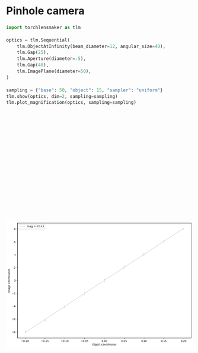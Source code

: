# Pinhole camera


```python
import torchlensmaker as tlm

optics = tlm.Sequential(
    tlm.ObjectAtInfinity(beam_diameter=12, angular_size=40),
    tlm.Gap(25),
    tlm.Aperture(diameter=.5),
    tlm.Gap(40),
    tlm.ImagePlane(diameter=50),
)

sampling = {"base": 50, "object": 15, "sampler": "uniform"}
tlm.show(optics, dim=2, sampling=sampling)
tlm.plot_magnification(optics, sampling=sampling)
```


<div data-jp-suppress-context-menu id='tlmviewer-d80e501f' class='tlmviewer' style='width: 100%; aspect-ratio: 16 / 9;'></div><script type='module'>async function importtlm() {
    try {
        return await import("/tlmviewer.js");
    } catch (error) {
        console.log("error", error);
        return await import("/files/test_notebooks/tlmviewer.js");
    }
}

const module = await importtlm();
const tlmviewer = module.tlmviewer;

const data = '{"mode": "2D", "camera": "XY", "data": [{"type": "surfaces", "data": [{"matrix": [[1.0, 0.0, 25.0], [0.0, 1.0, 0.0], [0.0, 0.0, 1.0]], "samples": [[0.0, -0.25], [0.0, -0.24747474], [0.0, -0.24494949], [0.0, -0.24242425], [0.0, -0.23989899], [0.0, -0.23737374], [0.0, -0.23484848], [0.0, -0.23232323], [0.0, -0.22979797], [0.0, -0.22727273], [0.0, -0.22474748], [0.0, -0.22222222], [0.0, -0.21969697], [0.0, -0.21717171], [0.0, -0.21464646], [0.0, -0.21212122], [0.0, -0.20959596], [0.0, -0.20707071], [0.0, -0.20454545], [0.0, -0.2020202], [0.0, -0.19949494], [0.0, -0.1969697], [0.0, -0.19444445], [0.0, -0.19191919], [0.0, -0.18939394], [0.0, -0.18686868], [0.0, -0.18434343], [0.0, -0.18181819], [0.0, -0.17929293], [0.0, -0.17676768], [0.0, -0.17424242], [0.0, -0.17171717], [0.0, -0.16919193], [0.0, -0.16666667], [0.0, -0.16414142], [0.0, -0.16161616], [0.0, -0.15909091], [0.0, -0.15656565], [0.0, -0.15404041], [0.0, -0.15151516], [0.0, -0.1489899], [0.0, -0.14646465], [0.0, -0.14393939], [0.0, -0.14141414], [0.0, -0.1388889], [0.0, -0.13636364], [0.0, -0.13383839], [0.0, -0.13131313], [0.0, -0.12878788], [0.0, -0.12626262], [0.0, -0.12373737], [0.0, -0.12121212], [0.0, -0.11868687], [0.0, -0.11616161], [0.0, -0.11363637], [0.0, -0.11111111], [0.0, -0.10858586], [0.0, -0.10606061], [0.0, -0.10353535], [0.0, -0.1010101], [0.0, -0.09848485], [0.0, -0.0959596], [0.0, -0.09343434], [0.0, -0.09090909], [0.0, -0.08838384], [0.0, -0.08585858], [0.0, -0.08333334], [0.0, -0.08080808], [0.0, -0.07828283], [0.0, -0.07575758], [0.0, -0.07323232], [0.0, -0.07070707], [0.0, -0.06818182], [0.0, -0.06565657], [0.0, -0.06313131], [0.0, -0.06060606], [0.0, -0.05808081], [0.0, -0.05555556], [0.0, -0.0530303], [0.0, -0.05050505], [0.0, -0.0479798], [0.0, -0.04545455], [0.0, -0.04292929], [0.0, -0.04040404], [0.0, -0.03787879], [0.0, -0.03535353], [0.0, -0.03282828], [0.0, -0.03030303], [0.0, -0.02777778], [0.0, -0.02525252], [0.0, -0.02272727], [0.0, -0.02020202], [0.0, -0.01767677], [0.0, -0.01515152], [0.0, -0.01262626], [0.0, -0.01010101], [0.0, -0.00757576], [0.0, -0.00505051], [0.0, -0.00252525], [0.0, 0.0], [0.0, 0.00252525], [0.0, 0.00505051], [0.0, 0.00757576], [0.0, 0.01010101], [0.0, 0.01262626], [0.0, 0.01515152], [0.0, 0.01767677], [0.0, 0.02020202], [0.0, 0.02272727], [0.0, 0.02525252], [0.0, 0.02777778], [0.0, 0.03030303], [0.0, 0.03282828], [0.0, 0.03535353], [0.0, 0.03787879], [0.0, 0.04040404], [0.0, 0.04292929], [0.0, 0.04545455], [0.0, 0.0479798], [0.0, 0.05050505], [0.0, 0.0530303], [0.0, 0.05555556], [0.0, 0.05808081], [0.0, 0.06060606], [0.0, 0.06313131], [0.0, 0.06565657], [0.0, 0.06818182], [0.0, 0.07070707], [0.0, 0.07323232], [0.0, 0.07575758], [0.0, 0.07828283], [0.0, 0.08080808], [0.0, 0.08333334], [0.0, 0.08585858], [0.0, 0.08838384], [0.0, 0.09090909], [0.0, 0.09343434], [0.0, 0.0959596], [0.0, 0.09848485], [0.0, 0.1010101], [0.0, 0.10353535], [0.0, 0.10606061], [0.0, 0.10858586], [0.0, 0.11111111], [0.0, 0.11363637], [0.0, 0.11616161], [0.0, 0.11868687], [0.0, 0.12121212], [0.0, 0.12373737], [0.0, 0.12626262], [0.0, 0.12878788], [0.0, 0.13131313], [0.0, 0.13383839], [0.0, 0.13636364], [0.0, 0.1388889], [0.0, 0.14141414], [0.0, 0.14393939], [0.0, 0.14646465], [0.0, 0.1489899], [0.0, 0.15151516], [0.0, 0.15404041], [0.0, 0.15656565], [0.0, 0.15909091], [0.0, 0.16161616], [0.0, 0.16414142], [0.0, 0.16666667], [0.0, 0.16919193], [0.0, 0.17171717], [0.0, 0.17424242], [0.0, 0.17676768], [0.0, 0.17929293], [0.0, 0.18181819], [0.0, 0.18434343], [0.0, 0.18686868], [0.0, 0.18939394], [0.0, 0.19191919], [0.0, 0.19444445], [0.0, 0.1969697], [0.0, 0.19949494], [0.0, 0.2020202], [0.0, 0.20454545], [0.0, 0.20707071], [0.0, 0.20959596], [0.0, 0.21212122], [0.0, 0.21464646], [0.0, 0.21717171], [0.0, 0.21969697], [0.0, 0.22222222], [0.0, 0.22474748], [0.0, 0.22727273], [0.0, 0.22979797], [0.0, 0.23232323], [0.0, 0.23484848], [0.0, 0.23737374], [0.0, 0.23989899], [0.0, 0.24242425], [0.0, 0.24494949], [0.0, 0.24747474], [0.0, 0.25]]}]}, {"type": "surfaces", "data": [{"matrix": [[1.0, 0.0, 65.0], [0.0, 1.0, 0.0], [0.0, 0.0, 1.0]], "samples": [[0.0, -25.0], [0.0, -24.74747467], [0.0, -24.49494934], [0.0, -24.24242401], [0.0, -23.98989868], [0.0, -23.73737335], [0.0, -23.48484802], [0.0, -23.23232269], [0.0, -22.97979736], [0.0, -22.72727203], [0.0, -22.4747467], [0.0, -22.22222328], [0.0, -21.96969795], [0.0, -21.71717262], [0.0, -21.46464729], [0.0, -21.21212196], [0.0, -20.95959663], [0.0, -20.7070713], [0.0, -20.45454597], [0.0, -20.20202065], [0.0, -19.94949532], [0.0, -19.69696999], [0.0, -19.44444466], [0.0, -19.19191933], [0.0, -18.939394], [0.0, -18.68686867], [0.0, -18.43434334], [0.0, -18.18181801], [0.0, -17.92929268], [0.0, -17.67676735], [0.0, -17.42424202], [0.0, -17.17171669], [0.0, -16.91919327], [0.0, -16.66666794], [0.0, -16.41414261], [0.0, -16.16161728], [0.0, -15.909091], [0.0, -15.65656567], [0.0, -15.40404129], [0.0, -15.15151596], [0.0, -14.89899063], [0.0, -14.6464653], [0.0, -14.39393997], [0.0, -14.14141464], [0.0, -13.88888931], [0.0, -13.63636398], [0.0, -13.38383865], [0.0, -13.13131332], [0.0, -12.87878799], [0.0, -12.62626362], [0.0, -12.37373638], [0.0, -12.12121201], [0.0, -11.86868668], [0.0, -11.61616135], [0.0, -11.36363602], [0.0, -11.11111069], [0.0, -10.85858536], [0.0, -10.60606003], [0.0, -10.3535347], [0.0, -10.10100937], [0.0, -9.84848404], [0.0, -9.59595871], [0.0, -9.34343433], [0.0, -9.090909], [0.0, -8.83838367], [0.0, -8.58585835], [0.0, -8.33333302], [0.0, -8.08080769], [0.0, -7.82828236], [0.0, -7.57575703], [0.0, -7.32323217], [0.0, -7.07070684], [0.0, -6.81818151], [0.0, -6.56565619], [0.0, -6.31313086], [0.0, -6.060606], [0.0, -5.80808067], [0.0, -5.55555534], [0.0, -5.30303001], [0.0, -5.05050468], [0.0, -4.79797935], [0.0, -4.5454545], [0.0, -4.29292917], [0.0, -4.04040384], [0.0, -3.78787851], [0.0, -3.53535342], [0.0, -3.28282809], [0.0, -3.030303], [0.0, -2.77777767], [0.0, -2.52525234], [0.0, -2.27272725], [0.0, -2.02020192], [0.0, -1.76767671], [0.0, -1.5151515], [0.0, -1.26262617], [0.0, -1.01010096], [0.0, -0.75757575], [0.0, -0.50505048], [0.0, -0.25252524], [0.0, 0.0], [0.0, 0.25252524], [0.0, 0.50505048], [0.0, 0.75757575], [0.0, 1.01010096], [0.0, 1.26262617], [0.0, 1.5151515], [0.0, 1.76767671], [0.0, 2.02020192], [0.0, 2.27272725], [0.0, 2.52525234], [0.0, 2.77777767], [0.0, 3.030303], [0.0, 3.28282809], [0.0, 3.53535342], [0.0, 3.78787851], [0.0, 4.04040384], [0.0, 4.29292917], [0.0, 4.5454545], [0.0, 4.79797935], [0.0, 5.05050468], [0.0, 5.30303001], [0.0, 5.55555534], [0.0, 5.80808067], [0.0, 6.060606], [0.0, 6.31313086], [0.0, 6.56565619], [0.0, 6.81818151], [0.0, 7.07070684], [0.0, 7.32323217], [0.0, 7.57575703], [0.0, 7.82828236], [0.0, 8.08080769], [0.0, 8.33333302], [0.0, 8.58585835], [0.0, 8.83838367], [0.0, 9.090909], [0.0, 9.34343433], [0.0, 9.59595871], [0.0, 9.84848404], [0.0, 10.10100937], [0.0, 10.3535347], [0.0, 10.60606003], [0.0, 10.85858536], [0.0, 11.11111069], [0.0, 11.36363602], [0.0, 11.61616135], [0.0, 11.86868668], [0.0, 12.12121201], [0.0, 12.37373638], [0.0, 12.62626362], [0.0, 12.87878799], [0.0, 13.13131332], [0.0, 13.38383865], [0.0, 13.63636398], [0.0, 13.88888931], [0.0, 14.14141464], [0.0, 14.39393997], [0.0, 14.6464653], [0.0, 14.89899063], [0.0, 15.15151596], [0.0, 15.40404129], [0.0, 15.65656567], [0.0, 15.909091], [0.0, 16.16161728], [0.0, 16.41414261], [0.0, 16.66666794], [0.0, 16.91919327], [0.0, 17.17171669], [0.0, 17.42424202], [0.0, 17.67676735], [0.0, 17.92929268], [0.0, 18.18181801], [0.0, 18.43434334], [0.0, 18.68686867], [0.0, 18.939394], [0.0, 19.19191933], [0.0, 19.44444466], [0.0, 19.69696999], [0.0, 19.94949532], [0.0, 20.20202065], [0.0, 20.45454597], [0.0, 20.7070713], [0.0, 20.95959663], [0.0, 21.21212196], [0.0, 21.46464729], [0.0, 21.71717262], [0.0, 21.96969795], [0.0, 22.22222328], [0.0, 22.4747467], [0.0, 22.72727203], [0.0, 22.97979736], [0.0, 23.23232269], [0.0, 23.48484802], [0.0, 23.73737335], [0.0, 23.98989868], [0.0, 24.24242401], [0.0, 24.49494934], [0.0, 24.74747467], [0.0, 25.0]]}]}, {"type": "rays", "points": [[0.0, -5.26530612, 25.0, -0.21144709], [0.0, -5.02040816, 25.0, 0.03345087], [0.0, -3.79591837, 25.0, -0.02777466], [0.0, -3.55102041, 25.0, 0.2171233], [0.0, -2.57142857, 25.0, -0.06980126], [0.0, -2.32653061, 25.0, 0.1750967], [0.0, -1.34693878, 25.0, -0.09924065], [0.0, -1.10204082, 25.0, 0.14565731], [0.0, -0.12244898, 25.0, -0.12244898], [0.0, 0.12244898, 25.0, 0.12244898], [0.0, 1.10204082, 25.0, -0.14565731], [0.0, 1.34693878, 25.0, 0.09924065], [0.0, 2.32653061, 25.0, -0.1750967], [0.0, 2.57142857, 25.0, 0.06980126], [0.0, 3.55102041, 25.0, -0.2171233], [0.0, 3.79591837, 25.0, 0.02777466], [0.0, 5.02040816, 25.0, -0.03345087], [0.0, 5.26530612, 25.0, 0.21144709]], "color": "#ffa724", "variables": {"base": [[-5.26530612], [-5.02040816], [-3.79591837], [-3.55102041], [-2.57142857], [-2.32653061], [-1.34693878], [-1.10204082], [-0.12244898], [0.12244898], [1.10204082], [1.34693878], [2.32653061], [2.57142857], [3.55102041], [3.79591837], [5.02040816], [5.26530612]], "object": [[0.1994662], [0.1994662], [0.14959965], [0.14959965], [0.0997331], [0.0997331], [0.04986655], [0.04986655], [0.0], [0.0], [-0.04986655], [-0.04986655], [-0.0997331], [-0.0997331], [-0.14959965], [-0.14959965], [-0.1994662], [-0.1994662]]}, "domain": {"base": [-6.0, 6.0], "object": [-0.34906585, 0.34906585]}, "layers": [1]}, {"type": "rays", "points": [[0.0, -6.0, 25.0, -15.09925586], [0.0, -6.0, 25.0, -13.71147872], [0.0, -6.0, 25.0, -12.3657822], [0.0, -6.0, 25.0, -11.05385903], [0.0, -6.0, 25.0, -9.76814371], [0.0, -6.0, 25.0, -8.50162731], [0.0, -6.0, 25.0, -7.24769813], [0.0, -6.0, 25.0, -6.0], [0.0, -6.0, 25.0, -4.75230187], [0.0, -6.0, 25.0, -3.49837269], [0.0, -6.0, 25.0, -2.23185629], [0.0, -6.0, 25.0, -0.94614097], [0.0, -6.0, 25.0, 0.3657822], [0.0, -6.0, 25.0, 1.71147872], [0.0, -6.0, 25.0, 3.09925586], [0.0, -5.75510204, 25.0, -14.8543579], [0.0, -5.75510204, 25.0, -13.46658076], [0.0, -5.75510204, 25.0, -12.12088424], [0.0, -5.75510204, 25.0, -10.80896107], [0.0, -5.75510204, 25.0, -9.52324575], [0.0, -5.75510204, 25.0, -8.25672935], [0.0, -5.75510204, 25.0, -7.00280017], [0.0, -5.75510204, 25.0, -5.75510204], [0.0, -5.75510204, 25.0, -4.50740391], [0.0, -5.75510204, 25.0, -3.25347473], [0.0, -5.75510204, 25.0, -1.98695833], [0.0, -5.75510204, 25.0, -0.70124301], [0.0, -5.75510204, 25.0, 0.61068016], [0.0, -5.75510204, 25.0, 1.95637668], [0.0, -5.75510204, 25.0, 3.34415382], [0.0, -5.51020408, 25.0, -14.60945994], [0.0, -5.51020408, 25.0, -13.2216828], [0.0, -5.51020408, 25.0, -11.87598628], [0.0, -5.51020408, 25.0, -10.56406311], [0.0, -5.51020408, 25.0, -9.27834779], [0.0, -5.51020408, 25.0, -8.01183139], [0.0, -5.51020408, 25.0, -6.75790221], [0.0, -5.51020408, 25.0, -5.51020408], [0.0, -5.51020408, 25.0, -4.26250595], [0.0, -5.51020408, 25.0, -3.00857677], [0.0, -5.51020408, 25.0, -1.74206038], [0.0, -5.51020408, 25.0, -0.45634505], [0.0, -5.51020408, 25.0, 0.85557812], [0.0, -5.51020408, 25.0, 2.20127464], [0.0, -5.51020408, 25.0, 3.58905178], [0.0, -5.26530612, 25.0, -14.36456198], [0.0, -5.26530612, 25.0, -12.97678485], [0.0, -5.26530612, 25.0, -11.63108833], [0.0, -5.26530612, 25.0, -10.31916515], [0.0, -5.26530612, 25.0, -9.03344983], [0.0, -5.26530612, 25.0, -7.76693344], [0.0, -5.26530612, 25.0, -6.51300425], [0.0, -5.26530612, 25.0, -5.26530612], [0.0, -5.26530612, 25.0, -4.01760799], [0.0, -5.26530612, 25.0, -2.76367881], [0.0, -5.26530612, 25.0, -1.49716242], [0.0, -5.26530612, 25.0, 1.10047608], [0.0, -5.26530612, 25.0, 2.4461726], [0.0, -5.26530612, 25.0, 3.83394973], [0.0, -5.02040816, 25.0, -14.11966402], [0.0, -5.02040816, 25.0, -12.73188689], [0.0, -5.02040816, 25.0, -11.38619037], [0.0, -5.02040816, 25.0, -10.07426719], [0.0, -5.02040816, 25.0, -8.78855187], [0.0, -5.02040816, 25.0, -7.52203548], [0.0, -5.02040816, 25.0, -6.26810629], [0.0, -5.02040816, 25.0, -5.02040816], [0.0, -5.02040816, 25.0, -3.77271003], [0.0, -5.02040816, 25.0, -2.51878085], [0.0, -5.02040816, 25.0, -1.25226446], [0.0, -5.02040816, 25.0, 1.34537404], [0.0, -5.02040816, 25.0, 2.69107056], [0.0, -5.02040816, 25.0, 4.07884769], [0.0, -4.7755102, 25.0, -13.87476606], [0.0, -4.7755102, 25.0, -12.48698893], [0.0, -4.7755102, 25.0, -11.14129241], [0.0, -4.7755102, 25.0, -9.82936924], [0.0, -4.7755102, 25.0, -8.54365391], [0.0, -4.7755102, 25.0, -7.27713752], [0.0, -4.7755102, 25.0, -6.02320833], [0.0, -4.7755102, 25.0, -4.7755102], [0.0, -4.7755102, 25.0, -3.52781208], [0.0, -4.7755102, 25.0, -2.27388289], [0.0, -4.7755102, 25.0, -1.0073665], [0.0, -4.7755102, 25.0, 0.27834883], [0.0, -4.7755102, 25.0, 1.590272], [0.0, -4.7755102, 25.0, 2.93596852], [0.0, -4.7755102, 25.0, 4.32374565], [0.0, -4.53061224, 25.0, -13.6298681], [0.0, -4.53061224, 25.0, -12.24209097], [0.0, -4.53061224, 25.0, -10.89639445], [0.0, -4.53061224, 25.0, -9.58447128], [0.0, -4.53061224, 25.0, -8.29875595], [0.0, -4.53061224, 25.0, -7.03223956], [0.0, -4.53061224, 25.0, -5.77831037], [0.0, -4.53061224, 25.0, -4.53061224], [0.0, -4.53061224, 25.0, -3.28291412], [0.0, -4.53061224, 25.0, -2.02898493], [0.0, -4.53061224, 25.0, -0.76246854], [0.0, -4.53061224, 25.0, 0.52324679], [0.0, -4.53061224, 25.0, 1.83516996], [0.0, -4.53061224, 25.0, 3.18086648], [0.0, -4.53061224, 25.0, 4.56864361], [0.0, -4.28571429, 25.0, -13.38497014], [0.0, -4.28571429, 25.0, -11.99719301], [0.0, -4.28571429, 25.0, -10.65149649], [0.0, -4.28571429, 25.0, -9.33957332], [0.0, -4.28571429, 25.0, -8.05385799], [0.0, -4.28571429, 25.0, -6.7873416], [0.0, -4.28571429, 25.0, -5.53341241], [0.0, -4.28571429, 25.0, -4.28571429], [0.0, -4.28571429, 25.0, -3.03801616], [0.0, -4.28571429, 25.0, -1.78408697], [0.0, -4.28571429, 25.0, -0.51757058], [0.0, -4.28571429, 25.0, 0.76814475], [0.0, -4.28571429, 25.0, 2.08006792], [0.0, -4.28571429, 25.0, 3.42576444], [0.0, -4.28571429, 25.0, 4.81354157], [0.0, -4.04081633, 25.0, -13.14007218], [0.0, -4.04081633, 25.0, -11.75229505], [0.0, -4.04081633, 25.0, -10.40659853], [0.0, -4.04081633, 25.0, -9.09467536], [0.0, -4.04081633, 25.0, -7.80896003], [0.0, -4.04081633, 25.0, -6.54244364], [0.0, -4.04081633, 25.0, -5.28851446], [0.0, -4.04081633, 25.0, -4.04081633], [0.0, -4.04081633, 25.0, -2.7931182], [0.0, -4.04081633, 25.0, -1.53918901], [0.0, -4.04081633, 25.0, -0.27267262], [0.0, -4.04081633, 25.0, 1.0130427], [0.0, -4.04081633, 25.0, 2.32496588], [0.0, -4.04081633, 25.0, 3.6706624], [0.0, -4.04081633, 25.0, 5.05843953], [0.0, -3.79591837, 25.0, -12.89517422], [0.0, -3.79591837, 25.0, -11.50739709], [0.0, -3.79591837, 25.0, -10.16170057], [0.0, -3.79591837, 25.0, -8.8497774], [0.0, -3.79591837, 25.0, -7.56406207], [0.0, -3.79591837, 25.0, -6.29754568], [0.0, -3.79591837, 25.0, -5.0436165], [0.0, -3.79591837, 25.0, -3.79591837], [0.0, -3.79591837, 25.0, -2.54822024], [0.0, -3.79591837, 25.0, -1.29429105], [0.0, -3.79591837, 25.0, 1.25794066], [0.0, -3.79591837, 25.0, 2.56986384], [0.0, -3.79591837, 25.0, 3.91556036], [0.0, -3.79591837, 25.0, 5.30333749], [0.0, -3.55102041, 25.0, -12.65027626], [0.0, -3.55102041, 25.0, -11.26249913], [0.0, -3.55102041, 25.0, -9.91680261], [0.0, -3.55102041, 25.0, -8.60487944], [0.0, -3.55102041, 25.0, -7.31916411], [0.0, -3.55102041, 25.0, -6.05264772], [0.0, -3.55102041, 25.0, -4.79871854], [0.0, -3.55102041, 25.0, -3.55102041], [0.0, -3.55102041, 25.0, -2.30332228], [0.0, -3.55102041, 25.0, -1.0493931], [0.0, -3.55102041, 25.0, 1.50283862], [0.0, -3.55102041, 25.0, 2.8147618], [0.0, -3.55102041, 25.0, 4.16045832], [0.0, -3.55102041, 25.0, 5.54823545], [0.0, -3.30612245, 25.0, -12.40537831], [0.0, -3.30612245, 25.0, -11.01760117], [0.0, -3.30612245, 25.0, -9.67190465], [0.0, -3.30612245, 25.0, -8.35998148], [0.0, -3.30612245, 25.0, -7.07426616], [0.0, -3.30612245, 25.0, -5.80774976], [0.0, -3.30612245, 25.0, -4.55382058], [0.0, -3.30612245, 25.0, -3.30612245], [0.0, -3.30612245, 25.0, -2.05842432], [0.0, -3.30612245, 25.0, -0.80449514], [0.0, -3.30612245, 25.0, 0.46202126], [0.0, -3.30612245, 25.0, 1.74773658], [0.0, -3.30612245, 25.0, 3.05965975], [0.0, -3.30612245, 25.0, 4.40535627], [0.0, -3.30612245, 25.0, 5.79313341], [0.0, -3.06122449, 25.0, -12.16048035], [0.0, -3.06122449, 25.0, -10.77270321], [0.0, -3.06122449, 25.0, -9.42700669], [0.0, -3.06122449, 25.0, -8.11508352], [0.0, -3.06122449, 25.0, -6.8293682], [0.0, -3.06122449, 25.0, -5.5628518], [0.0, -3.06122449, 25.0, -4.30892262], [0.0, -3.06122449, 25.0, -3.06122449], [0.0, -3.06122449, 25.0, -1.81352636], [0.0, -3.06122449, 25.0, -0.55959718], [0.0, -3.06122449, 25.0, 0.70691922], [0.0, -3.06122449, 25.0, 1.99263454], [0.0, -3.06122449, 25.0, 3.30455771], [0.0, -3.06122449, 25.0, 4.65025423], [0.0, -3.06122449, 25.0, 6.03803137], [0.0, -2.81632653, 25.0, -11.91558239], [0.0, -2.81632653, 25.0, -10.52780525], [0.0, -2.81632653, 25.0, -9.18210873], [0.0, -2.81632653, 25.0, -7.87018556], [0.0, -2.81632653, 25.0, -6.58447024], [0.0, -2.81632653, 25.0, -5.31795384], [0.0, -2.81632653, 25.0, -4.06402466], [0.0, -2.81632653, 25.0, -2.81632653], [0.0, -2.81632653, 25.0, -1.5686284], [0.0, -2.81632653, 25.0, -0.31469922], [0.0, -2.81632653, 25.0, 0.95181718], [0.0, -2.81632653, 25.0, 2.2375325], [0.0, -2.81632653, 25.0, 3.54945567], [0.0, -2.81632653, 25.0, 4.89515219], [0.0, -2.81632653, 25.0, 6.28292933], [0.0, -2.57142857, 25.0, -11.67068443], [0.0, -2.57142857, 25.0, -10.28290729], [0.0, -2.57142857, 25.0, -8.93721077], [0.0, -2.57142857, 25.0, -7.6252876], [0.0, -2.57142857, 25.0, -6.33957228], [0.0, -2.57142857, 25.0, -5.07305588], [0.0, -2.57142857, 25.0, -3.8191267], [0.0, -2.57142857, 25.0, -2.57142857], [0.0, -2.57142857, 25.0, -1.32373044], [0.0, -2.57142857, 25.0, 1.19671513], [0.0, -2.57142857, 25.0, 2.48243046], [0.0, -2.57142857, 25.0, 3.79435363], [0.0, -2.57142857, 25.0, 5.14005015], [0.0, -2.57142857, 25.0, 6.52782729], [0.0, -2.32653061, 25.0, -11.42578647], [0.0, -2.32653061, 25.0, -10.03800934], [0.0, -2.32653061, 25.0, -8.69231282], [0.0, -2.32653061, 25.0, -7.38038964], [0.0, -2.32653061, 25.0, -6.09467432], [0.0, -2.32653061, 25.0, -4.82815793], [0.0, -2.32653061, 25.0, -3.57422874], [0.0, -2.32653061, 25.0, -2.32653061], [0.0, -2.32653061, 25.0, -1.07883248], [0.0, -2.32653061, 25.0, 1.44161309], [0.0, -2.32653061, 25.0, 2.72732842], [0.0, -2.32653061, 25.0, 4.03925159], [0.0, -2.32653061, 25.0, 5.38494811], [0.0, -2.32653061, 25.0, 6.77272524], [0.0, -2.08163265, 25.0, -11.18088851], [0.0, -2.08163265, 25.0, -9.79311138], [0.0, -2.08163265, 25.0, -8.44741486], [0.0, -2.08163265, 25.0, -7.13549168], [0.0, -2.08163265, 25.0, -5.84977636], [0.0, -2.08163265, 25.0, -4.58325997], [0.0, -2.08163265, 25.0, -3.32933078], [0.0, -2.08163265, 25.0, -2.08163265], [0.0, -2.08163265, 25.0, -0.83393452], [0.0, -2.08163265, 25.0, 0.41999466], [0.0, -2.08163265, 25.0, 1.68651105], [0.0, -2.08163265, 25.0, 2.97222638], [0.0, -2.08163265, 25.0, 4.28414955], [0.0, -2.08163265, 25.0, 5.62984607], [0.0, -2.08163265, 25.0, 7.0176232], [0.0, -1.83673469, 25.0, -10.93599055], [0.0, -1.83673469, 25.0, -9.54821342], [0.0, -1.83673469, 25.0, -8.2025169], [0.0, -1.83673469, 25.0, -6.89059373], [0.0, -1.83673469, 25.0, -5.6048784], [0.0, -1.83673469, 25.0, -4.33836201], [0.0, -1.83673469, 25.0, -3.08443282], [0.0, -1.83673469, 25.0, -1.83673469], [0.0, -1.83673469, 25.0, -0.58903657], [0.0, -1.83673469, 25.0, 0.66489262], [0.0, -1.83673469, 25.0, 1.93140901], [0.0, -1.83673469, 25.0, 3.21712434], [0.0, -1.83673469, 25.0, 4.52904751], [0.0, -1.83673469, 25.0, 5.87474403], [0.0, -1.83673469, 25.0, 7.26252116], [0.0, -1.59183673, 25.0, -10.69109259], [0.0, -1.59183673, 25.0, -9.30331546], [0.0, -1.59183673, 25.0, -7.95761894], [0.0, -1.59183673, 25.0, -6.64569577], [0.0, -1.59183673, 25.0, -5.35998044], [0.0, -1.59183673, 25.0, -4.09346405], [0.0, -1.59183673, 25.0, -2.83953486], [0.0, -1.59183673, 25.0, -1.59183673], [0.0, -1.59183673, 25.0, -0.34413861], [0.0, -1.59183673, 25.0, 0.90979058], [0.0, -1.59183673, 25.0, 2.17630697], [0.0, -1.59183673, 25.0, 3.4620223], [0.0, -1.59183673, 25.0, 4.77394547], [0.0, -1.59183673, 25.0, 6.11964199], [0.0, -1.59183673, 25.0, 7.50741912], [0.0, -1.34693878, 25.0, -10.44619463], [0.0, -1.34693878, 25.0, -9.0584175], [0.0, -1.34693878, 25.0, -7.71272098], [0.0, -1.34693878, 25.0, -6.40079781], [0.0, -1.34693878, 25.0, -5.11508248], [0.0, -1.34693878, 25.0, -3.84856609], [0.0, -1.34693878, 25.0, -2.5946369], [0.0, -1.34693878, 25.0, -1.34693878], [0.0, -1.34693878, 25.0, 1.15468854], [0.0, -1.34693878, 25.0, 2.42120493], [0.0, -1.34693878, 25.0, 3.70692026], [0.0, -1.34693878, 25.0, 5.01884343], [0.0, -1.34693878, 25.0, 6.36453995], [0.0, -1.34693878, 25.0, 7.75231708], [0.0, -1.10204082, 25.0, -10.20129667], [0.0, -1.10204082, 25.0, -8.81351954], [0.0, -1.10204082, 25.0, -7.46782302], [0.0, -1.10204082, 25.0, -6.15589985], [0.0, -1.10204082, 25.0, -4.87018452], [0.0, -1.10204082, 25.0, -3.60366813], [0.0, -1.10204082, 25.0, -2.34973894], [0.0, -1.10204082, 25.0, -1.10204082], [0.0, -1.10204082, 25.0, 1.3995865], [0.0, -1.10204082, 25.0, 2.66610289], [0.0, -1.10204082, 25.0, 3.95181822], [0.0, -1.10204082, 25.0, 5.26374139], [0.0, -1.10204082, 25.0, 6.60943791], [0.0, -1.10204082, 25.0, 7.99721504], [0.0, -0.85714286, 25.0, -9.95639871], [0.0, -0.85714286, 25.0, -8.56862158], [0.0, -0.85714286, 25.0, -7.22292506], [0.0, -0.85714286, 25.0, -5.91100189], [0.0, -0.85714286, 25.0, -4.62528656], [0.0, -0.85714286, 25.0, -3.35877017], [0.0, -0.85714286, 25.0, -2.10484099], [0.0, -0.85714286, 25.0, -0.85714286], [0.0, -0.85714286, 25.0, 0.39055527], [0.0, -0.85714286, 25.0, 1.64448446], [0.0, -0.85714286, 25.0, 2.91100085], [0.0, -0.85714286, 25.0, 4.19671617], [0.0, -0.85714286, 25.0, 5.50863935], [0.0, -0.85714286, 25.0, 6.85433587], [0.0, -0.85714286, 25.0, 8.242113], [0.0, -0.6122449, 25.0, -9.71150075], [0.0, -0.6122449, 25.0, -8.32372362], [0.0, -0.6122449, 25.0, -6.9780271], [0.0, -0.6122449, 25.0, -5.66610393], [0.0, -0.6122449, 25.0, -4.3803886], [0.0, -0.6122449, 25.0, -3.11387221], [0.0, -0.6122449, 25.0, -1.85994303], [0.0, -0.6122449, 25.0, -0.6122449], [0.0, -0.6122449, 25.0, 0.63545323], [0.0, -0.6122449, 25.0, 1.88938242], [0.0, -0.6122449, 25.0, 3.15589881], [0.0, -0.6122449, 25.0, 4.44161413], [0.0, -0.6122449, 25.0, 5.75353731], [0.0, -0.6122449, 25.0, 7.09923383], [0.0, -0.6122449, 25.0, 8.48701096], [0.0, -0.36734694, 25.0, -9.4666028], [0.0, -0.36734694, 25.0, -8.07882566], [0.0, -0.36734694, 25.0, -6.73312914], [0.0, -0.36734694, 25.0, -5.42120597], [0.0, -0.36734694, 25.0, -4.13549065], [0.0, -0.36734694, 25.0, -2.86897425], [0.0, -0.36734694, 25.0, -1.61504507], [0.0, -0.36734694, 25.0, -0.36734694], [0.0, -0.36734694, 25.0, 0.88035119], [0.0, -0.36734694, 25.0, 2.13428037], [0.0, -0.36734694, 25.0, 3.40079677], [0.0, -0.36734694, 25.0, 4.68651209], [0.0, -0.36734694, 25.0, 5.99843526], [0.0, -0.36734694, 25.0, 7.34413178], [0.0, -0.36734694, 25.0, 8.73190892], [0.0, -0.12244898, 25.0, -9.22170484], [0.0, -0.12244898, 25.0, -7.8339277], [0.0, -0.12244898, 25.0, -6.48823118], [0.0, -0.12244898, 25.0, -5.17630801], [0.0, -0.12244898, 25.0, -3.89059269], [0.0, -0.12244898, 25.0, -2.62407629], [0.0, -0.12244898, 25.0, -1.37014711], [0.0, -0.12244898, 25.0, 1.12524915], [0.0, -0.12244898, 25.0, 2.37917833], [0.0, -0.12244898, 25.0, 3.64569473], [0.0, -0.12244898, 25.0, 4.93141005], [0.0, -0.12244898, 25.0, 6.24333322], [0.0, -0.12244898, 25.0, 7.58902974], [0.0, -0.12244898, 25.0, 8.97680688], [0.0, 0.12244898, 25.0, -8.97680688], [0.0, 0.12244898, 25.0, -7.58902974], [0.0, 0.12244898, 25.0, -6.24333322], [0.0, 0.12244898, 25.0, -4.93141005], [0.0, 0.12244898, 25.0, -3.64569473], [0.0, 0.12244898, 25.0, -2.37917833], [0.0, 0.12244898, 25.0, -1.12524915], [0.0, 0.12244898, 25.0, 1.37014711], [0.0, 0.12244898, 25.0, 2.62407629], [0.0, 0.12244898, 25.0, 3.89059269], [0.0, 0.12244898, 25.0, 5.17630801], [0.0, 0.12244898, 25.0, 6.48823118], [0.0, 0.12244898, 25.0, 7.8339277], [0.0, 0.12244898, 25.0, 9.22170484], [0.0, 0.36734694, 25.0, -8.73190892], [0.0, 0.36734694, 25.0, -7.34413178], [0.0, 0.36734694, 25.0, -5.99843526], [0.0, 0.36734694, 25.0, -4.68651209], [0.0, 0.36734694, 25.0, -3.40079677], [0.0, 0.36734694, 25.0, -2.13428037], [0.0, 0.36734694, 25.0, -0.88035119], [0.0, 0.36734694, 25.0, 0.36734694], [0.0, 0.36734694, 25.0, 1.61504507], [0.0, 0.36734694, 25.0, 2.86897425], [0.0, 0.36734694, 25.0, 4.13549065], [0.0, 0.36734694, 25.0, 5.42120597], [0.0, 0.36734694, 25.0, 6.73312914], [0.0, 0.36734694, 25.0, 8.07882566], [0.0, 0.36734694, 25.0, 9.4666028], [0.0, 0.6122449, 25.0, -8.48701096], [0.0, 0.6122449, 25.0, -7.09923383], [0.0, 0.6122449, 25.0, -5.75353731], [0.0, 0.6122449, 25.0, -4.44161413], [0.0, 0.6122449, 25.0, -3.15589881], [0.0, 0.6122449, 25.0, -1.88938242], [0.0, 0.6122449, 25.0, -0.63545323], [0.0, 0.6122449, 25.0, 0.6122449], [0.0, 0.6122449, 25.0, 1.85994303], [0.0, 0.6122449, 25.0, 3.11387221], [0.0, 0.6122449, 25.0, 4.3803886], [0.0, 0.6122449, 25.0, 5.66610393], [0.0, 0.6122449, 25.0, 6.9780271], [0.0, 0.6122449, 25.0, 8.32372362], [0.0, 0.6122449, 25.0, 9.71150075], [0.0, 0.85714286, 25.0, -8.242113], [0.0, 0.85714286, 25.0, -6.85433587], [0.0, 0.85714286, 25.0, -5.50863935], [0.0, 0.85714286, 25.0, -4.19671617], [0.0, 0.85714286, 25.0, -2.91100085], [0.0, 0.85714286, 25.0, -1.64448446], [0.0, 0.85714286, 25.0, -0.39055527], [0.0, 0.85714286, 25.0, 0.85714286], [0.0, 0.85714286, 25.0, 2.10484099], [0.0, 0.85714286, 25.0, 3.35877017], [0.0, 0.85714286, 25.0, 4.62528656], [0.0, 0.85714286, 25.0, 5.91100189], [0.0, 0.85714286, 25.0, 7.22292506], [0.0, 0.85714286, 25.0, 8.56862158], [0.0, 0.85714286, 25.0, 9.95639871], [0.0, 1.10204082, 25.0, -7.99721504], [0.0, 1.10204082, 25.0, -6.60943791], [0.0, 1.10204082, 25.0, -5.26374139], [0.0, 1.10204082, 25.0, -3.95181822], [0.0, 1.10204082, 25.0, -2.66610289], [0.0, 1.10204082, 25.0, -1.3995865], [0.0, 1.10204082, 25.0, 1.10204082], [0.0, 1.10204082, 25.0, 2.34973894], [0.0, 1.10204082, 25.0, 3.60366813], [0.0, 1.10204082, 25.0, 4.87018452], [0.0, 1.10204082, 25.0, 6.15589985], [0.0, 1.10204082, 25.0, 7.46782302], [0.0, 1.10204082, 25.0, 8.81351954], [0.0, 1.10204082, 25.0, 10.20129667], [0.0, 1.34693878, 25.0, -7.75231708], [0.0, 1.34693878, 25.0, -6.36453995], [0.0, 1.34693878, 25.0, -5.01884343], [0.0, 1.34693878, 25.0, -3.70692026], [0.0, 1.34693878, 25.0, -2.42120493], [0.0, 1.34693878, 25.0, -1.15468854], [0.0, 1.34693878, 25.0, 1.34693878], [0.0, 1.34693878, 25.0, 2.5946369], [0.0, 1.34693878, 25.0, 3.84856609], [0.0, 1.34693878, 25.0, 5.11508248], [0.0, 1.34693878, 25.0, 6.40079781], [0.0, 1.34693878, 25.0, 7.71272098], [0.0, 1.34693878, 25.0, 9.0584175], [0.0, 1.34693878, 25.0, 10.44619463], [0.0, 1.59183673, 25.0, -7.50741912], [0.0, 1.59183673, 25.0, -6.11964199], [0.0, 1.59183673, 25.0, -4.77394547], [0.0, 1.59183673, 25.0, -3.4620223], [0.0, 1.59183673, 25.0, -2.17630697], [0.0, 1.59183673, 25.0, -0.90979058], [0.0, 1.59183673, 25.0, 0.34413861], [0.0, 1.59183673, 25.0, 1.59183673], [0.0, 1.59183673, 25.0, 2.83953486], [0.0, 1.59183673, 25.0, 4.09346405], [0.0, 1.59183673, 25.0, 5.35998044], [0.0, 1.59183673, 25.0, 6.64569577], [0.0, 1.59183673, 25.0, 7.95761894], [0.0, 1.59183673, 25.0, 9.30331546], [0.0, 1.59183673, 25.0, 10.69109259], [0.0, 1.83673469, 25.0, -7.26252116], [0.0, 1.83673469, 25.0, -5.87474403], [0.0, 1.83673469, 25.0, -4.52904751], [0.0, 1.83673469, 25.0, -3.21712434], [0.0, 1.83673469, 25.0, -1.93140901], [0.0, 1.83673469, 25.0, -0.66489262], [0.0, 1.83673469, 25.0, 0.58903657], [0.0, 1.83673469, 25.0, 1.83673469], [0.0, 1.83673469, 25.0, 3.08443282], [0.0, 1.83673469, 25.0, 4.33836201], [0.0, 1.83673469, 25.0, 5.6048784], [0.0, 1.83673469, 25.0, 6.89059373], [0.0, 1.83673469, 25.0, 8.2025169], [0.0, 1.83673469, 25.0, 9.54821342], [0.0, 1.83673469, 25.0, 10.93599055], [0.0, 2.08163265, 25.0, -7.0176232], [0.0, 2.08163265, 25.0, -5.62984607], [0.0, 2.08163265, 25.0, -4.28414955], [0.0, 2.08163265, 25.0, -2.97222638], [0.0, 2.08163265, 25.0, -1.68651105], [0.0, 2.08163265, 25.0, -0.41999466], [0.0, 2.08163265, 25.0, 0.83393452], [0.0, 2.08163265, 25.0, 2.08163265], [0.0, 2.08163265, 25.0, 3.32933078], [0.0, 2.08163265, 25.0, 4.58325997], [0.0, 2.08163265, 25.0, 5.84977636], [0.0, 2.08163265, 25.0, 7.13549168], [0.0, 2.08163265, 25.0, 8.44741486], [0.0, 2.08163265, 25.0, 9.79311138], [0.0, 2.08163265, 25.0, 11.18088851], [0.0, 2.32653061, 25.0, -6.77272524], [0.0, 2.32653061, 25.0, -5.38494811], [0.0, 2.32653061, 25.0, -4.03925159], [0.0, 2.32653061, 25.0, -2.72732842], [0.0, 2.32653061, 25.0, -1.44161309], [0.0, 2.32653061, 25.0, 1.07883248], [0.0, 2.32653061, 25.0, 2.32653061], [0.0, 2.32653061, 25.0, 3.57422874], [0.0, 2.32653061, 25.0, 4.82815793], [0.0, 2.32653061, 25.0, 6.09467432], [0.0, 2.32653061, 25.0, 7.38038964], [0.0, 2.32653061, 25.0, 8.69231282], [0.0, 2.32653061, 25.0, 10.03800934], [0.0, 2.32653061, 25.0, 11.42578647], [0.0, 2.57142857, 25.0, -6.52782729], [0.0, 2.57142857, 25.0, -5.14005015], [0.0, 2.57142857, 25.0, -3.79435363], [0.0, 2.57142857, 25.0, -2.48243046], [0.0, 2.57142857, 25.0, -1.19671513], [0.0, 2.57142857, 25.0, 1.32373044], [0.0, 2.57142857, 25.0, 2.57142857], [0.0, 2.57142857, 25.0, 3.8191267], [0.0, 2.57142857, 25.0, 5.07305588], [0.0, 2.57142857, 25.0, 6.33957228], [0.0, 2.57142857, 25.0, 7.6252876], [0.0, 2.57142857, 25.0, 8.93721077], [0.0, 2.57142857, 25.0, 10.28290729], [0.0, 2.57142857, 25.0, 11.67068443], [0.0, 2.81632653, 25.0, -6.28292933], [0.0, 2.81632653, 25.0, -4.89515219], [0.0, 2.81632653, 25.0, -3.54945567], [0.0, 2.81632653, 25.0, -2.2375325], [0.0, 2.81632653, 25.0, -0.95181718], [0.0, 2.81632653, 25.0, 0.31469922], [0.0, 2.81632653, 25.0, 1.5686284], [0.0, 2.81632653, 25.0, 2.81632653], [0.0, 2.81632653, 25.0, 4.06402466], [0.0, 2.81632653, 25.0, 5.31795384], [0.0, 2.81632653, 25.0, 6.58447024], [0.0, 2.81632653, 25.0, 7.87018556], [0.0, 2.81632653, 25.0, 9.18210873], [0.0, 2.81632653, 25.0, 10.52780525], [0.0, 2.81632653, 25.0, 11.91558239], [0.0, 3.06122449, 25.0, -6.03803137], [0.0, 3.06122449, 25.0, -4.65025423], [0.0, 3.06122449, 25.0, -3.30455771], [0.0, 3.06122449, 25.0, -1.99263454], [0.0, 3.06122449, 25.0, -0.70691922], [0.0, 3.06122449, 25.0, 0.55959718], [0.0, 3.06122449, 25.0, 1.81352636], [0.0, 3.06122449, 25.0, 3.06122449], [0.0, 3.06122449, 25.0, 4.30892262], [0.0, 3.06122449, 25.0, 5.5628518], [0.0, 3.06122449, 25.0, 6.8293682], [0.0, 3.06122449, 25.0, 8.11508352], [0.0, 3.06122449, 25.0, 9.42700669], [0.0, 3.06122449, 25.0, 10.77270321], [0.0, 3.06122449, 25.0, 12.16048035], [0.0, 3.30612245, 25.0, -5.79313341], [0.0, 3.30612245, 25.0, -4.40535627], [0.0, 3.30612245, 25.0, -3.05965975], [0.0, 3.30612245, 25.0, -1.74773658], [0.0, 3.30612245, 25.0, -0.46202126], [0.0, 3.30612245, 25.0, 0.80449514], [0.0, 3.30612245, 25.0, 2.05842432], [0.0, 3.30612245, 25.0, 3.30612245], [0.0, 3.30612245, 25.0, 4.55382058], [0.0, 3.30612245, 25.0, 5.80774976], [0.0, 3.30612245, 25.0, 7.07426616], [0.0, 3.30612245, 25.0, 8.35998148], [0.0, 3.30612245, 25.0, 9.67190465], [0.0, 3.30612245, 25.0, 11.01760117], [0.0, 3.30612245, 25.0, 12.40537831], [0.0, 3.55102041, 25.0, -5.54823545], [0.0, 3.55102041, 25.0, -4.16045832], [0.0, 3.55102041, 25.0, -2.8147618], [0.0, 3.55102041, 25.0, -1.50283862], [0.0, 3.55102041, 25.0, 1.0493931], [0.0, 3.55102041, 25.0, 2.30332228], [0.0, 3.55102041, 25.0, 3.55102041], [0.0, 3.55102041, 25.0, 4.79871854], [0.0, 3.55102041, 25.0, 6.05264772], [0.0, 3.55102041, 25.0, 7.31916411], [0.0, 3.55102041, 25.0, 8.60487944], [0.0, 3.55102041, 25.0, 9.91680261], [0.0, 3.55102041, 25.0, 11.26249913], [0.0, 3.55102041, 25.0, 12.65027626], [0.0, 3.79591837, 25.0, -5.30333749], [0.0, 3.79591837, 25.0, -3.91556036], [0.0, 3.79591837, 25.0, -2.56986384], [0.0, 3.79591837, 25.0, -1.25794066], [0.0, 3.79591837, 25.0, 1.29429105], [0.0, 3.79591837, 25.0, 2.54822024], [0.0, 3.79591837, 25.0, 3.79591837], [0.0, 3.79591837, 25.0, 5.0436165], [0.0, 3.79591837, 25.0, 6.29754568], [0.0, 3.79591837, 25.0, 7.56406207], [0.0, 3.79591837, 25.0, 8.8497774], [0.0, 3.79591837, 25.0, 10.16170057], [0.0, 3.79591837, 25.0, 11.50739709], [0.0, 3.79591837, 25.0, 12.89517422], [0.0, 4.04081633, 25.0, -5.05843953], [0.0, 4.04081633, 25.0, -3.6706624], [0.0, 4.04081633, 25.0, -2.32496588], [0.0, 4.04081633, 25.0, -1.0130427], [0.0, 4.04081633, 25.0, 0.27267262], [0.0, 4.04081633, 25.0, 1.53918901], [0.0, 4.04081633, 25.0, 2.7931182], [0.0, 4.04081633, 25.0, 4.04081633], [0.0, 4.04081633, 25.0, 5.28851446], [0.0, 4.04081633, 25.0, 6.54244364], [0.0, 4.04081633, 25.0, 7.80896003], [0.0, 4.04081633, 25.0, 9.09467536], [0.0, 4.04081633, 25.0, 10.40659853], [0.0, 4.04081633, 25.0, 11.75229505], [0.0, 4.04081633, 25.0, 13.14007218], [0.0, 4.28571429, 25.0, -4.81354157], [0.0, 4.28571429, 25.0, -3.42576444], [0.0, 4.28571429, 25.0, -2.08006792], [0.0, 4.28571429, 25.0, -0.76814475], [0.0, 4.28571429, 25.0, 0.51757058], [0.0, 4.28571429, 25.0, 1.78408697], [0.0, 4.28571429, 25.0, 3.03801616], [0.0, 4.28571429, 25.0, 4.28571429], [0.0, 4.28571429, 25.0, 5.53341241], [0.0, 4.28571429, 25.0, 6.7873416], [0.0, 4.28571429, 25.0, 8.05385799], [0.0, 4.28571429, 25.0, 9.33957332], [0.0, 4.28571429, 25.0, 10.65149649], [0.0, 4.28571429, 25.0, 11.99719301], [0.0, 4.28571429, 25.0, 13.38497014], [0.0, 4.53061224, 25.0, -4.56864361], [0.0, 4.53061224, 25.0, -3.18086648], [0.0, 4.53061224, 25.0, -1.83516996], [0.0, 4.53061224, 25.0, -0.52324679], [0.0, 4.53061224, 25.0, 0.76246854], [0.0, 4.53061224, 25.0, 2.02898493], [0.0, 4.53061224, 25.0, 3.28291412], [0.0, 4.53061224, 25.0, 4.53061224], [0.0, 4.53061224, 25.0, 5.77831037], [0.0, 4.53061224, 25.0, 7.03223956], [0.0, 4.53061224, 25.0, 8.29875595], [0.0, 4.53061224, 25.0, 9.58447128], [0.0, 4.53061224, 25.0, 10.89639445], [0.0, 4.53061224, 25.0, 12.24209097], [0.0, 4.53061224, 25.0, 13.6298681], [0.0, 4.7755102, 25.0, -4.32374565], [0.0, 4.7755102, 25.0, -2.93596852], [0.0, 4.7755102, 25.0, -1.590272], [0.0, 4.7755102, 25.0, -0.27834883], [0.0, 4.7755102, 25.0, 1.0073665], [0.0, 4.7755102, 25.0, 2.27388289], [0.0, 4.7755102, 25.0, 3.52781208], [0.0, 4.7755102, 25.0, 4.7755102], [0.0, 4.7755102, 25.0, 6.02320833], [0.0, 4.7755102, 25.0, 7.27713752], [0.0, 4.7755102, 25.0, 8.54365391], [0.0, 4.7755102, 25.0, 9.82936924], [0.0, 4.7755102, 25.0, 11.14129241], [0.0, 4.7755102, 25.0, 12.48698893], [0.0, 4.7755102, 25.0, 13.87476606], [0.0, 5.02040816, 25.0, -4.07884769], [0.0, 5.02040816, 25.0, -2.69107056], [0.0, 5.02040816, 25.0, -1.34537404], [0.0, 5.02040816, 25.0, 1.25226446], [0.0, 5.02040816, 25.0, 2.51878085], [0.0, 5.02040816, 25.0, 3.77271003], [0.0, 5.02040816, 25.0, 5.02040816], [0.0, 5.02040816, 25.0, 6.26810629], [0.0, 5.02040816, 25.0, 7.52203548], [0.0, 5.02040816, 25.0, 8.78855187], [0.0, 5.02040816, 25.0, 10.07426719], [0.0, 5.02040816, 25.0, 11.38619037], [0.0, 5.02040816, 25.0, 12.73188689], [0.0, 5.02040816, 25.0, 14.11966402], [0.0, 5.26530612, 25.0, -3.83394973], [0.0, 5.26530612, 25.0, -2.4461726], [0.0, 5.26530612, 25.0, -1.10047608], [0.0, 5.26530612, 25.0, 1.49716242], [0.0, 5.26530612, 25.0, 2.76367881], [0.0, 5.26530612, 25.0, 4.01760799], [0.0, 5.26530612, 25.0, 5.26530612], [0.0, 5.26530612, 25.0, 6.51300425], [0.0, 5.26530612, 25.0, 7.76693344], [0.0, 5.26530612, 25.0, 9.03344983], [0.0, 5.26530612, 25.0, 10.31916515], [0.0, 5.26530612, 25.0, 11.63108833], [0.0, 5.26530612, 25.0, 12.97678485], [0.0, 5.26530612, 25.0, 14.36456198], [0.0, 5.51020408, 25.0, -3.58905178], [0.0, 5.51020408, 25.0, -2.20127464], [0.0, 5.51020408, 25.0, -0.85557812], [0.0, 5.51020408, 25.0, 0.45634505], [0.0, 5.51020408, 25.0, 1.74206038], [0.0, 5.51020408, 25.0, 3.00857677], [0.0, 5.51020408, 25.0, 4.26250595], [0.0, 5.51020408, 25.0, 5.51020408], [0.0, 5.51020408, 25.0, 6.75790221], [0.0, 5.51020408, 25.0, 8.01183139], [0.0, 5.51020408, 25.0, 9.27834779], [0.0, 5.51020408, 25.0, 10.56406311], [0.0, 5.51020408, 25.0, 11.87598628], [0.0, 5.51020408, 25.0, 13.2216828], [0.0, 5.51020408, 25.0, 14.60945994], [0.0, 5.75510204, 25.0, -3.34415382], [0.0, 5.75510204, 25.0, -1.95637668], [0.0, 5.75510204, 25.0, -0.61068016], [0.0, 5.75510204, 25.0, 0.70124301], [0.0, 5.75510204, 25.0, 1.98695833], [0.0, 5.75510204, 25.0, 3.25347473], [0.0, 5.75510204, 25.0, 4.50740391], [0.0, 5.75510204, 25.0, 5.75510204], [0.0, 5.75510204, 25.0, 7.00280017], [0.0, 5.75510204, 25.0, 8.25672935], [0.0, 5.75510204, 25.0, 9.52324575], [0.0, 5.75510204, 25.0, 10.80896107], [0.0, 5.75510204, 25.0, 12.12088424], [0.0, 5.75510204, 25.0, 13.46658076], [0.0, 5.75510204, 25.0, 14.8543579], [0.0, 6.0, 25.0, -3.09925586], [0.0, 6.0, 25.0, -1.71147872], [0.0, 6.0, 25.0, -0.3657822], [0.0, 6.0, 25.0, 0.94614097], [0.0, 6.0, 25.0, 2.23185629], [0.0, 6.0, 25.0, 3.49837269], [0.0, 6.0, 25.0, 4.75230187], [0.0, 6.0, 25.0, 6.0], [0.0, 6.0, 25.0, 7.24769813], [0.0, 6.0, 25.0, 8.50162731], [0.0, 6.0, 25.0, 9.76814371], [0.0, 6.0, 25.0, 11.05385903], [0.0, 6.0, 25.0, 12.3657822], [0.0, 6.0, 25.0, 13.71147872], [0.0, 6.0, 25.0, 15.09925586]], "color": "red", "variables": {"base": [[-6.0], [-6.0], [-6.0], [-6.0], [-6.0], [-6.0], [-6.0], [-6.0], [-6.0], [-6.0], [-6.0], [-6.0], [-6.0], [-6.0], [-6.0], [-5.75510204], [-5.75510204], [-5.75510204], [-5.75510204], [-5.75510204], [-5.75510204], [-5.75510204], [-5.75510204], [-5.75510204], [-5.75510204], [-5.75510204], [-5.75510204], [-5.75510204], [-5.75510204], [-5.75510204], [-5.51020408], [-5.51020408], [-5.51020408], [-5.51020408], [-5.51020408], [-5.51020408], [-5.51020408], [-5.51020408], [-5.51020408], [-5.51020408], [-5.51020408], [-5.51020408], [-5.51020408], [-5.51020408], [-5.51020408], [-5.26530612], [-5.26530612], [-5.26530612], [-5.26530612], [-5.26530612], [-5.26530612], [-5.26530612], [-5.26530612], [-5.26530612], [-5.26530612], [-5.26530612], [-5.26530612], [-5.26530612], [-5.26530612], [-5.02040816], [-5.02040816], [-5.02040816], [-5.02040816], [-5.02040816], [-5.02040816], [-5.02040816], [-5.02040816], [-5.02040816], [-5.02040816], [-5.02040816], [-5.02040816], [-5.02040816], [-5.02040816], [-4.7755102], [-4.7755102], [-4.7755102], [-4.7755102], [-4.7755102], [-4.7755102], [-4.7755102], [-4.7755102], [-4.7755102], [-4.7755102], [-4.7755102], [-4.7755102], [-4.7755102], [-4.7755102], [-4.7755102], [-4.53061224], [-4.53061224], [-4.53061224], [-4.53061224], [-4.53061224], [-4.53061224], [-4.53061224], [-4.53061224], [-4.53061224], [-4.53061224], [-4.53061224], [-4.53061224], [-4.53061224], [-4.53061224], [-4.53061224], [-4.28571429], [-4.28571429], [-4.28571429], [-4.28571429], [-4.28571429], [-4.28571429], [-4.28571429], [-4.28571429], [-4.28571429], [-4.28571429], [-4.28571429], [-4.28571429], [-4.28571429], [-4.28571429], [-4.28571429], [-4.04081633], [-4.04081633], [-4.04081633], [-4.04081633], [-4.04081633], [-4.04081633], [-4.04081633], [-4.04081633], [-4.04081633], [-4.04081633], [-4.04081633], [-4.04081633], [-4.04081633], [-4.04081633], [-4.04081633], [-3.79591837], [-3.79591837], [-3.79591837], [-3.79591837], [-3.79591837], [-3.79591837], [-3.79591837], [-3.79591837], [-3.79591837], [-3.79591837], [-3.79591837], [-3.79591837], [-3.79591837], [-3.79591837], [-3.55102041], [-3.55102041], [-3.55102041], [-3.55102041], [-3.55102041], [-3.55102041], [-3.55102041], [-3.55102041], [-3.55102041], [-3.55102041], [-3.55102041], [-3.55102041], [-3.55102041], [-3.55102041], [-3.30612245], [-3.30612245], [-3.30612245], [-3.30612245], [-3.30612245], [-3.30612245], [-3.30612245], [-3.30612245], [-3.30612245], [-3.30612245], [-3.30612245], [-3.30612245], [-3.30612245], [-3.30612245], [-3.30612245], [-3.06122449], [-3.06122449], [-3.06122449], [-3.06122449], [-3.06122449], [-3.06122449], [-3.06122449], [-3.06122449], [-3.06122449], [-3.06122449], [-3.06122449], [-3.06122449], [-3.06122449], [-3.06122449], [-3.06122449], [-2.81632653], [-2.81632653], [-2.81632653], [-2.81632653], [-2.81632653], [-2.81632653], [-2.81632653], [-2.81632653], [-2.81632653], [-2.81632653], [-2.81632653], [-2.81632653], [-2.81632653], [-2.81632653], [-2.81632653], [-2.57142857], [-2.57142857], [-2.57142857], [-2.57142857], [-2.57142857], [-2.57142857], [-2.57142857], [-2.57142857], [-2.57142857], [-2.57142857], [-2.57142857], [-2.57142857], [-2.57142857], [-2.57142857], [-2.32653061], [-2.32653061], [-2.32653061], [-2.32653061], [-2.32653061], [-2.32653061], [-2.32653061], [-2.32653061], [-2.32653061], [-2.32653061], [-2.32653061], [-2.32653061], [-2.32653061], [-2.32653061], [-2.08163265], [-2.08163265], [-2.08163265], [-2.08163265], [-2.08163265], [-2.08163265], [-2.08163265], [-2.08163265], [-2.08163265], [-2.08163265], [-2.08163265], [-2.08163265], [-2.08163265], [-2.08163265], [-2.08163265], [-1.83673469], [-1.83673469], [-1.83673469], [-1.83673469], [-1.83673469], [-1.83673469], [-1.83673469], [-1.83673469], [-1.83673469], [-1.83673469], [-1.83673469], [-1.83673469], [-1.83673469], [-1.83673469], [-1.83673469], [-1.59183673], [-1.59183673], [-1.59183673], [-1.59183673], [-1.59183673], [-1.59183673], [-1.59183673], [-1.59183673], [-1.59183673], [-1.59183673], [-1.59183673], [-1.59183673], [-1.59183673], [-1.59183673], [-1.59183673], [-1.34693878], [-1.34693878], [-1.34693878], [-1.34693878], [-1.34693878], [-1.34693878], [-1.34693878], [-1.34693878], [-1.34693878], [-1.34693878], [-1.34693878], [-1.34693878], [-1.34693878], [-1.34693878], [-1.10204082], [-1.10204082], [-1.10204082], [-1.10204082], [-1.10204082], [-1.10204082], [-1.10204082], [-1.10204082], [-1.10204082], [-1.10204082], [-1.10204082], [-1.10204082], [-1.10204082], [-1.10204082], [-0.85714286], [-0.85714286], [-0.85714286], [-0.85714286], [-0.85714286], [-0.85714286], [-0.85714286], [-0.85714286], [-0.85714286], [-0.85714286], [-0.85714286], [-0.85714286], [-0.85714286], [-0.85714286], [-0.85714286], [-0.6122449], [-0.6122449], [-0.6122449], [-0.6122449], [-0.6122449], [-0.6122449], [-0.6122449], [-0.6122449], [-0.6122449], [-0.6122449], [-0.6122449], [-0.6122449], [-0.6122449], [-0.6122449], [-0.6122449], [-0.36734694], [-0.36734694], [-0.36734694], [-0.36734694], [-0.36734694], [-0.36734694], [-0.36734694], [-0.36734694], [-0.36734694], [-0.36734694], [-0.36734694], [-0.36734694], [-0.36734694], [-0.36734694], [-0.36734694], [-0.12244898], [-0.12244898], [-0.12244898], [-0.12244898], [-0.12244898], [-0.12244898], [-0.12244898], [-0.12244898], [-0.12244898], [-0.12244898], [-0.12244898], [-0.12244898], [-0.12244898], [-0.12244898], [0.12244898], [0.12244898], [0.12244898], [0.12244898], [0.12244898], [0.12244898], [0.12244898], [0.12244898], [0.12244898], [0.12244898], [0.12244898], [0.12244898], [0.12244898], [0.12244898], [0.36734694], [0.36734694], [0.36734694], [0.36734694], [0.36734694], [0.36734694], [0.36734694], [0.36734694], [0.36734694], [0.36734694], [0.36734694], [0.36734694], [0.36734694], [0.36734694], [0.36734694], [0.6122449], [0.6122449], [0.6122449], [0.6122449], [0.6122449], [0.6122449], [0.6122449], [0.6122449], [0.6122449], [0.6122449], [0.6122449], [0.6122449], [0.6122449], [0.6122449], [0.6122449], [0.85714286], [0.85714286], [0.85714286], [0.85714286], [0.85714286], [0.85714286], [0.85714286], [0.85714286], [0.85714286], [0.85714286], [0.85714286], [0.85714286], [0.85714286], [0.85714286], [0.85714286], [1.10204082], [1.10204082], [1.10204082], [1.10204082], [1.10204082], [1.10204082], [1.10204082], [1.10204082], [1.10204082], [1.10204082], [1.10204082], [1.10204082], [1.10204082], [1.10204082], [1.34693878], [1.34693878], [1.34693878], [1.34693878], [1.34693878], [1.34693878], [1.34693878], [1.34693878], [1.34693878], [1.34693878], [1.34693878], [1.34693878], [1.34693878], [1.34693878], [1.59183673], [1.59183673], [1.59183673], [1.59183673], [1.59183673], [1.59183673], [1.59183673], [1.59183673], [1.59183673], [1.59183673], [1.59183673], [1.59183673], [1.59183673], [1.59183673], [1.59183673], [1.83673469], [1.83673469], [1.83673469], [1.83673469], [1.83673469], [1.83673469], [1.83673469], [1.83673469], [1.83673469], [1.83673469], [1.83673469], [1.83673469], [1.83673469], [1.83673469], [1.83673469], [2.08163265], [2.08163265], [2.08163265], [2.08163265], [2.08163265], [2.08163265], [2.08163265], [2.08163265], [2.08163265], [2.08163265], [2.08163265], [2.08163265], [2.08163265], [2.08163265], [2.08163265], [2.32653061], [2.32653061], [2.32653061], [2.32653061], [2.32653061], [2.32653061], [2.32653061], [2.32653061], [2.32653061], [2.32653061], [2.32653061], [2.32653061], [2.32653061], [2.32653061], [2.57142857], [2.57142857], [2.57142857], [2.57142857], [2.57142857], [2.57142857], [2.57142857], [2.57142857], [2.57142857], [2.57142857], [2.57142857], [2.57142857], [2.57142857], [2.57142857], [2.81632653], [2.81632653], [2.81632653], [2.81632653], [2.81632653], [2.81632653], [2.81632653], [2.81632653], [2.81632653], [2.81632653], [2.81632653], [2.81632653], [2.81632653], [2.81632653], [2.81632653], [3.06122449], [3.06122449], [3.06122449], [3.06122449], [3.06122449], [3.06122449], [3.06122449], [3.06122449], [3.06122449], [3.06122449], [3.06122449], [3.06122449], [3.06122449], [3.06122449], [3.06122449], [3.30612245], [3.30612245], [3.30612245], [3.30612245], [3.30612245], [3.30612245], [3.30612245], [3.30612245], [3.30612245], [3.30612245], [3.30612245], [3.30612245], [3.30612245], [3.30612245], [3.30612245], [3.55102041], [3.55102041], [3.55102041], [3.55102041], [3.55102041], [3.55102041], [3.55102041], [3.55102041], [3.55102041], [3.55102041], [3.55102041], [3.55102041], [3.55102041], [3.55102041], [3.79591837], [3.79591837], [3.79591837], [3.79591837], [3.79591837], [3.79591837], [3.79591837], [3.79591837], [3.79591837], [3.79591837], [3.79591837], [3.79591837], [3.79591837], [3.79591837], [4.04081633], [4.04081633], [4.04081633], [4.04081633], [4.04081633], [4.04081633], [4.04081633], [4.04081633], [4.04081633], [4.04081633], [4.04081633], [4.04081633], [4.04081633], [4.04081633], [4.04081633], [4.28571429], [4.28571429], [4.28571429], [4.28571429], [4.28571429], [4.28571429], [4.28571429], [4.28571429], [4.28571429], [4.28571429], [4.28571429], [4.28571429], [4.28571429], [4.28571429], [4.28571429], [4.53061224], [4.53061224], [4.53061224], [4.53061224], [4.53061224], [4.53061224], [4.53061224], [4.53061224], [4.53061224], [4.53061224], [4.53061224], [4.53061224], [4.53061224], [4.53061224], [4.53061224], [4.7755102], [4.7755102], [4.7755102], [4.7755102], [4.7755102], [4.7755102], [4.7755102], [4.7755102], [4.7755102], [4.7755102], [4.7755102], [4.7755102], [4.7755102], [4.7755102], [4.7755102], [5.02040816], [5.02040816], [5.02040816], [5.02040816], [5.02040816], [5.02040816], [5.02040816], [5.02040816], [5.02040816], [5.02040816], [5.02040816], [5.02040816], [5.02040816], [5.02040816], [5.26530612], [5.26530612], [5.26530612], [5.26530612], [5.26530612], [5.26530612], [5.26530612], [5.26530612], [5.26530612], [5.26530612], [5.26530612], [5.26530612], [5.26530612], [5.26530612], [5.51020408], [5.51020408], [5.51020408], [5.51020408], [5.51020408], [5.51020408], [5.51020408], [5.51020408], [5.51020408], [5.51020408], [5.51020408], [5.51020408], [5.51020408], [5.51020408], [5.51020408], [5.75510204], [5.75510204], [5.75510204], [5.75510204], [5.75510204], [5.75510204], [5.75510204], [5.75510204], [5.75510204], [5.75510204], [5.75510204], [5.75510204], [5.75510204], [5.75510204], [5.75510204], [6.0], [6.0], [6.0], [6.0], [6.0], [6.0], [6.0], [6.0], [6.0], [6.0], [6.0], [6.0], [6.0], [6.0], [6.0]], "object": [[-0.34906585], [-0.2991993], [-0.24933275], [-0.1994662], [-0.14959965], [-0.0997331], [-0.04986655], [0.0], [0.04986655], [0.0997331], [0.14959965], [0.1994662], [0.24933275], [0.2991993], [0.34906585], [-0.34906585], [-0.2991993], [-0.24933275], [-0.1994662], [-0.14959965], [-0.0997331], [-0.04986655], [0.0], [0.04986655], [0.0997331], [0.14959965], [0.1994662], [0.24933275], [0.2991993], [0.34906585], [-0.34906585], [-0.2991993], [-0.24933275], [-0.1994662], [-0.14959965], [-0.0997331], [-0.04986655], [0.0], [0.04986655], [0.0997331], [0.14959965], [0.1994662], [0.24933275], [0.2991993], [0.34906585], [-0.34906585], [-0.2991993], [-0.24933275], [-0.1994662], [-0.14959965], [-0.0997331], [-0.04986655], [0.0], [0.04986655], [0.0997331], [0.14959965], [0.24933275], [0.2991993], [0.34906585], [-0.34906585], [-0.2991993], [-0.24933275], [-0.1994662], [-0.14959965], [-0.0997331], [-0.04986655], [0.0], [0.04986655], [0.0997331], [0.14959965], [0.24933275], [0.2991993], [0.34906585], [-0.34906585], [-0.2991993], [-0.24933275], [-0.1994662], [-0.14959965], [-0.0997331], [-0.04986655], [0.0], [0.04986655], [0.0997331], [0.14959965], [0.1994662], [0.24933275], [0.2991993], [0.34906585], [-0.34906585], [-0.2991993], [-0.24933275], [-0.1994662], [-0.14959965], [-0.0997331], [-0.04986655], [0.0], [0.04986655], [0.0997331], [0.14959965], [0.1994662], [0.24933275], [0.2991993], [0.34906585], [-0.34906585], [-0.2991993], [-0.24933275], [-0.1994662], [-0.14959965], [-0.0997331], [-0.04986655], [0.0], [0.04986655], [0.0997331], [0.14959965], [0.1994662], [0.24933275], [0.2991993], [0.34906585], [-0.34906585], [-0.2991993], [-0.24933275], [-0.1994662], [-0.14959965], [-0.0997331], [-0.04986655], [0.0], [0.04986655], [0.0997331], [0.14959965], [0.1994662], [0.24933275], [0.2991993], [0.34906585], [-0.34906585], [-0.2991993], [-0.24933275], [-0.1994662], [-0.14959965], [-0.0997331], [-0.04986655], [0.0], [0.04986655], [0.0997331], [0.1994662], [0.24933275], [0.2991993], [0.34906585], [-0.34906585], [-0.2991993], [-0.24933275], [-0.1994662], [-0.14959965], [-0.0997331], [-0.04986655], [0.0], [0.04986655], [0.0997331], [0.1994662], [0.24933275], [0.2991993], [0.34906585], [-0.34906585], [-0.2991993], [-0.24933275], [-0.1994662], [-0.14959965], [-0.0997331], [-0.04986655], [0.0], [0.04986655], [0.0997331], [0.14959965], [0.1994662], [0.24933275], [0.2991993], [0.34906585], [-0.34906585], [-0.2991993], [-0.24933275], [-0.1994662], [-0.14959965], [-0.0997331], [-0.04986655], [0.0], [0.04986655], [0.0997331], [0.14959965], [0.1994662], [0.24933275], [0.2991993], [0.34906585], [-0.34906585], [-0.2991993], [-0.24933275], [-0.1994662], [-0.14959965], [-0.0997331], [-0.04986655], [0.0], [0.04986655], [0.0997331], [0.14959965], [0.1994662], [0.24933275], [0.2991993], [0.34906585], [-0.34906585], [-0.2991993], [-0.24933275], [-0.1994662], [-0.14959965], [-0.0997331], [-0.04986655], [0.0], [0.04986655], [0.14959965], [0.1994662], [0.24933275], [0.2991993], [0.34906585], [-0.34906585], [-0.2991993], [-0.24933275], [-0.1994662], [-0.14959965], [-0.0997331], [-0.04986655], [0.0], [0.04986655], [0.14959965], [0.1994662], [0.24933275], [0.2991993], [0.34906585], [-0.34906585], [-0.2991993], [-0.24933275], [-0.1994662], [-0.14959965], [-0.0997331], [-0.04986655], [0.0], [0.04986655], [0.0997331], [0.14959965], [0.1994662], [0.24933275], [0.2991993], [0.34906585], [-0.34906585], [-0.2991993], [-0.24933275], [-0.1994662], [-0.14959965], [-0.0997331], [-0.04986655], [0.0], [0.04986655], [0.0997331], [0.14959965], [0.1994662], [0.24933275], [0.2991993], [0.34906585], [-0.34906585], [-0.2991993], [-0.24933275], [-0.1994662], [-0.14959965], [-0.0997331], [-0.04986655], [0.0], [0.04986655], [0.0997331], [0.14959965], [0.1994662], [0.24933275], [0.2991993], [0.34906585], [-0.34906585], [-0.2991993], [-0.24933275], [-0.1994662], [-0.14959965], [-0.0997331], [-0.04986655], [0.0], [0.0997331], [0.14959965], [0.1994662], [0.24933275], [0.2991993], [0.34906585], [-0.34906585], [-0.2991993], [-0.24933275], [-0.1994662], [-0.14959965], [-0.0997331], [-0.04986655], [0.0], [0.0997331], [0.14959965], [0.1994662], [0.24933275], [0.2991993], [0.34906585], [-0.34906585], [-0.2991993], [-0.24933275], [-0.1994662], [-0.14959965], [-0.0997331], [-0.04986655], [0.0], [0.04986655], [0.0997331], [0.14959965], [0.1994662], [0.24933275], [0.2991993], [0.34906585], [-0.34906585], [-0.2991993], [-0.24933275], [-0.1994662], [-0.14959965], [-0.0997331], [-0.04986655], [0.0], [0.04986655], [0.0997331], [0.14959965], [0.1994662], [0.24933275], [0.2991993], [0.34906585], [-0.34906585], [-0.2991993], [-0.24933275], [-0.1994662], [-0.14959965], [-0.0997331], [-0.04986655], [0.0], [0.04986655], [0.0997331], [0.14959965], [0.1994662], [0.24933275], [0.2991993], [0.34906585], [-0.34906585], [-0.2991993], [-0.24933275], [-0.1994662], [-0.14959965], [-0.0997331], [-0.04986655], [0.04986655], [0.0997331], [0.14959965], [0.1994662], [0.24933275], [0.2991993], [0.34906585], [-0.34906585], [-0.2991993], [-0.24933275], [-0.1994662], [-0.14959965], [-0.0997331], [-0.04986655], [0.04986655], [0.0997331], [0.14959965], [0.1994662], [0.24933275], [0.2991993], [0.34906585], [-0.34906585], [-0.2991993], [-0.24933275], [-0.1994662], [-0.14959965], [-0.0997331], [-0.04986655], [0.0], [0.04986655], [0.0997331], [0.14959965], [0.1994662], [0.24933275], [0.2991993], [0.34906585], [-0.34906585], [-0.2991993], [-0.24933275], [-0.1994662], [-0.14959965], [-0.0997331], [-0.04986655], [0.0], [0.04986655], [0.0997331], [0.14959965], [0.1994662], [0.24933275], [0.2991993], [0.34906585], [-0.34906585], [-0.2991993], [-0.24933275], [-0.1994662], [-0.14959965], [-0.0997331], [-0.04986655], [0.0], [0.04986655], [0.0997331], [0.14959965], [0.1994662], [0.24933275], [0.2991993], [0.34906585], [-0.34906585], [-0.2991993], [-0.24933275], [-0.1994662], [-0.14959965], [-0.0997331], [0.0], [0.04986655], [0.0997331], [0.14959965], [0.1994662], [0.24933275], [0.2991993], [0.34906585], [-0.34906585], [-0.2991993], [-0.24933275], [-0.1994662], [-0.14959965], [-0.0997331], [0.0], [0.04986655], [0.0997331], [0.14959965], [0.1994662], [0.24933275], [0.2991993], [0.34906585], [-0.34906585], [-0.2991993], [-0.24933275], [-0.1994662], [-0.14959965], [-0.0997331], [-0.04986655], [0.0], [0.04986655], [0.0997331], [0.14959965], [0.1994662], [0.24933275], [0.2991993], [0.34906585], [-0.34906585], [-0.2991993], [-0.24933275], [-0.1994662], [-0.14959965], [-0.0997331], [-0.04986655], [0.0], [0.04986655], [0.0997331], [0.14959965], [0.1994662], [0.24933275], [0.2991993], [0.34906585], [-0.34906585], [-0.2991993], [-0.24933275], [-0.1994662], [-0.14959965], [-0.0997331], [-0.04986655], [0.0], [0.04986655], [0.0997331], [0.14959965], [0.1994662], [0.24933275], [0.2991993], [0.34906585], [-0.34906585], [-0.2991993], [-0.24933275], [-0.1994662], [-0.14959965], [-0.04986655], [0.0], [0.04986655], [0.0997331], [0.14959965], [0.1994662], [0.24933275], [0.2991993], [0.34906585], [-0.34906585], [-0.2991993], [-0.24933275], [-0.1994662], [-0.14959965], [-0.04986655], [0.0], [0.04986655], [0.0997331], [0.14959965], [0.1994662], [0.24933275], [0.2991993], [0.34906585], [-0.34906585], [-0.2991993], [-0.24933275], [-0.1994662], [-0.14959965], [-0.0997331], [-0.04986655], [0.0], [0.04986655], [0.0997331], [0.14959965], [0.1994662], [0.24933275], [0.2991993], [0.34906585], [-0.34906585], [-0.2991993], [-0.24933275], [-0.1994662], [-0.14959965], [-0.0997331], [-0.04986655], [0.0], [0.04986655], [0.0997331], [0.14959965], [0.1994662], [0.24933275], [0.2991993], [0.34906585], [-0.34906585], [-0.2991993], [-0.24933275], [-0.1994662], [-0.14959965], [-0.0997331], [-0.04986655], [0.0], [0.04986655], [0.0997331], [0.14959965], [0.1994662], [0.24933275], [0.2991993], [0.34906585], [-0.34906585], [-0.2991993], [-0.24933275], [-0.1994662], [-0.0997331], [-0.04986655], [0.0], [0.04986655], [0.0997331], [0.14959965], [0.1994662], [0.24933275], [0.2991993], [0.34906585], [-0.34906585], [-0.2991993], [-0.24933275], [-0.1994662], [-0.0997331], [-0.04986655], [0.0], [0.04986655], [0.0997331], [0.14959965], [0.1994662], [0.24933275], [0.2991993], [0.34906585], [-0.34906585], [-0.2991993], [-0.24933275], [-0.1994662], [-0.14959965], [-0.0997331], [-0.04986655], [0.0], [0.04986655], [0.0997331], [0.14959965], [0.1994662], [0.24933275], [0.2991993], [0.34906585], [-0.34906585], [-0.2991993], [-0.24933275], [-0.1994662], [-0.14959965], [-0.0997331], [-0.04986655], [0.0], [0.04986655], [0.0997331], [0.14959965], [0.1994662], [0.24933275], [0.2991993], [0.34906585], [-0.34906585], [-0.2991993], [-0.24933275], [-0.1994662], [-0.14959965], [-0.0997331], [-0.04986655], [0.0], [0.04986655], [0.0997331], [0.14959965], [0.1994662], [0.24933275], [0.2991993], [0.34906585], [-0.34906585], [-0.2991993], [-0.24933275], [-0.1994662], [-0.14959965], [-0.0997331], [-0.04986655], [0.0], [0.04986655], [0.0997331], [0.14959965], [0.1994662], [0.24933275], [0.2991993], [0.34906585], [-0.34906585], [-0.2991993], [-0.24933275], [-0.14959965], [-0.0997331], [-0.04986655], [0.0], [0.04986655], [0.0997331], [0.14959965], [0.1994662], [0.24933275], [0.2991993], [0.34906585], [-0.34906585], [-0.2991993], [-0.24933275], [-0.14959965], [-0.0997331], [-0.04986655], [0.0], [0.04986655], [0.0997331], [0.14959965], [0.1994662], [0.24933275], [0.2991993], [0.34906585], [-0.34906585], [-0.2991993], [-0.24933275], [-0.1994662], [-0.14959965], [-0.0997331], [-0.04986655], [0.0], [0.04986655], [0.0997331], [0.14959965], [0.1994662], [0.24933275], [0.2991993], [0.34906585], [-0.34906585], [-0.2991993], [-0.24933275], [-0.1994662], [-0.14959965], [-0.0997331], [-0.04986655], [0.0], [0.04986655], [0.0997331], [0.14959965], [0.1994662], [0.24933275], [0.2991993], [0.34906585], [-0.34906585], [-0.2991993], [-0.24933275], [-0.1994662], [-0.14959965], [-0.0997331], [-0.04986655], [0.0], [0.04986655], [0.0997331], [0.14959965], [0.1994662], [0.24933275], [0.2991993], [0.34906585]]}, "domain": {"base": [-6.0, 6.0], "object": [-0.34906585, 0.34906585]}, "layers": [2]}, {"type": "rays", "points": [[25.0, -0.21144709, 65.0, 7.87472736], [25.0, 0.03345087, 65.0, 8.11962532], [25.0, -0.02777466, 65.0, 6.00125527], [25.0, 0.2171233, 65.0, 6.24615323], [25.0, -0.06980126, 65.0, 3.93280244], [25.0, 0.1750967, 65.0, 4.1777004], [25.0, -0.09924065, 65.0, 1.89707636], [25.0, 0.14565731, 65.0, 2.14197432], [25.0, -0.12244898, 65.0, -0.12244898], [25.0, 0.12244898, 65.0, 0.12244898], [25.0, -0.14565731, 65.0, -2.14197432], [25.0, 0.09924065, 65.0, -1.89707636], [25.0, -0.1750967, 65.0, -4.1777004], [25.0, 0.06980126, 65.0, -3.93280244], [25.0, -0.2171233, 65.0, -6.24615323], [25.0, 0.02777466, 65.0, -6.00125527], [25.0, -0.03345087, 65.0, -8.11962532], [25.0, 0.21144709, 65.0, -7.87472736]], "color": "#ffa724", "variables": {"base": [[-5.26530612], [-5.02040816], [-3.79591837], [-3.55102041], [-2.57142857], [-2.32653061], [-1.34693878], [-1.10204082], [-0.12244898], [0.12244898], [1.10204082], [1.34693878], [2.32653061], [2.57142857], [3.55102041], [3.79591837], [5.02040816], [5.26530612]], "object": [[0.1994662], [0.1994662], [0.14959965], [0.14959965], [0.0997331], [0.0997331], [0.04986655], [0.04986655], [0.0], [0.0], [-0.04986655], [-0.04986655], [-0.0997331], [-0.0997331], [-0.14959965], [-0.14959965], [-0.1994662], [-0.1994662]]}, "domain": {"base": [-6.0, 6.0], "object": [-0.34906585, 0.34906585]}, "layers": [1]}, {"type": "points", "data": [[0.0, 0.0], [25.0, 0.0], [65.0, 0.0]], "layers": [4]}]}';

tlmviewer.embed(document.getElementById("tlmviewer-d80e501f"), data);    
</script>



    
![png](pinhole_camera_files/pinhole_camera_1_1.png)
    

